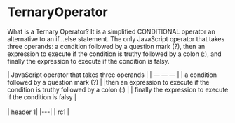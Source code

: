 # TernaryOperator
What is a Ternary Operator?
It is a simplified CONDITIONAL operator an alternative to an if...else statement.
The only JavaScript operator that takes three operands: 
  a condition followed by a question mark (?),
  then an expression to execute if the condition is truthy followed by a colon (:), and
  finally the expression to execute if the condition is falsy.<br>
  
| JavaScript operator that takes three operands | 
| — — — |
| a condition followed by a question mark (?) |
|then an expression to execute if the condition is truthy followed by a colon (:) | 
| finally the expression to execute if the condition is falsy |<br>
<br>
| header 1|
|---|
| rc1 |

